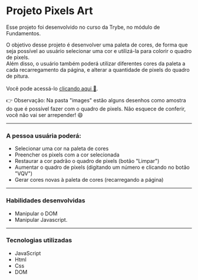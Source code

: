 # Projeto Pixels Art
  Esse projeto foi desenvolvido no curso da Trybe, no módulo de Fundamentos.
  
  O objetivo desse projeto é desenvolver uma paleta de cores, de forma que seja possível ao usuário selecionar uma cor e utilizá-la para colorir o quadro de pixels.
  <br>Além disso, o usuário também poderá utilizar diferentes cores da paleta a cada recarregamento da página, e alterar a quantidade de pixels do quadro de pitura.
  <br><br>Você pode acessá-lo <a href="https://johntvale.github.io/project-pixels-art/">clicando aqui :rocket:</a>.

  :point_right: Observação: Na pasta "images" estão alguns desenhos como amostra do que é possível fazer com o quadro de pixels. Não esquece de conferir, você não vai ser arrepender! :smile:

---

### A pessoa usuária poderá:
- Selecionar uma cor na paleta de cores
- Preencher os pixels com a cor selecionada
- Restaurar a cor padrão o quadro de pixels (botão "Limpar")
- Aumentar o quadro de pixels (digitando um número e clicando no botão "VQV")
- Gerar cores novas à paleta de cores (recarregando a página)

---

### Habilidades desenvolvidas
- Manipular o DOM
- Manipular Javascript.

---

### Tecnologias utilizadas
- JavaScript
- Html
- Css
- DOM
